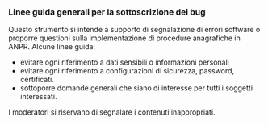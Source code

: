 ### Linee guida generali per la sottoscrizione dei bug

Questo strumento si intende a supporto di segnalazione di errori software o proporre questioni sulla implementazione di procedure anagrafiche in ANPR.
Alcune linee guida:
- evitare ogni riferimento a dati sensibili o informazioni personali
- evitare ogni riferimento a configurazioni di sicurezza, password, certificati.
- sottoporre domande generali che siano di interesse per tutti i soggetti interessati.

I moderatori si riservano di segnalare i contenuti inappropriati.
